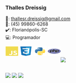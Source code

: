 ### Thalles Dreissig

📧: thallesr.dreissig@gmail.com <br>
 📱:  (45) 99860-6268 <br>
✔️: Florianópolis-SC <br>
💻: Programador<br>

<div style="display: flex;">
    <div style="display: inline-block;">
        <img alt="Js" height="30" width="40" src="https://raw.githubusercontent.com/devicons/devicon/master/icons/javascript/javascript-plain.svg">
        <img alt="CSS" height="30" width="40" src="https://raw.githubusercontent.com/devicons/devicon/master/icons/css3/css3-original.svg">
        <img alt="Python" height="30" width="40" src="https://raw.githubusercontent.com/devicons/devicon/master/icons/python/python-original.svg">
        <img alt="Php" height="30" width="40" src="https://raw.githubusercontent.com/devicons/devicon/master/icons/php/php-original.svg">
    </div>
    <div style="display: inline-block;"><br><br>
        <a href="https://github.com/thalles-dreissig20">
            <img height="100em" src="https://github-readme-stats.vercel.app/api/top-langs/?username=thalles-dreissig20&layout=compact&langs_count=7&theme=dracula"/>
        </a>
    </div>
</div>



 ##

  <a href = "mailto:thallesr.dreissig@gmail.com" ><img src="https://img.shields.io/badge/Gmail-D14836?style=for-the-badge&logo=gmail&logoColor=white" target="_blank"></a>
  <a href="https://www.linkedin.com/in/thalles-dreissig-21b83b227/" target="_blank"><img src="https://img.shields.io/badge/LinkedIn-0077B5?style=for-the-badge&logo=linkedin&logoColor=white" target="_blank"></a> 
 <a href="https://wa.me/5545998606268" target="_blank"><img src="https://img.shields.io/badge/WhatsApp-25D366?style=for-the-badge&logo=whatsapp&logoColor=white" target="_blank"></a> 
 


